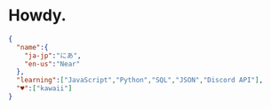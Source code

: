 # Howdy.
```json
{
  "name":{
    "ja-jp":"にあ",
    "en-us":"Near"
  },
  "learning":["JavaScript","Python","SQL","JSON","Discord API"],
  "♥":["kawaii"]
}
```

<!--
**ProStreamerNear/ProStreamerNear** is a ✨ _special_ ✨ repository because its `README.md` (this file) appears on your GitHub profile.

Here are some ideas to get you started:

- 🔭 I’m currently working on ...
- 🌱 I’m currently learning ...
- 👯 I’m looking to collaborate on ...
- 🤔 I’m looking for help with ...
- 💬 Ask me about ...
- 📫 How to reach me: ...
- 😄 Pronouns: ...
- ⚡ Fun fact: ...
-->
